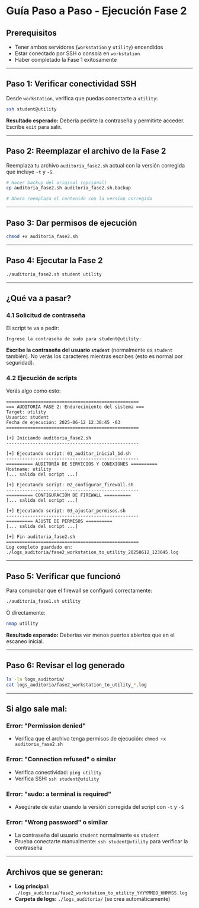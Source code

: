 # Guía Paso a Paso - Ejecución Fase 2

## Prerequisitos
- Tener ambos servidores (`workstation` y `utility`) encendidos
- Estar conectado por SSH o consola en `workstation`
- Haber completado la Fase 1 exitosamente

---

## Paso 1: Verificar conectividad SSH
Desde `workstation`, verifica que puedas conectarte a `utility`:

```bash
ssh student@utility
```

**Resultado esperado:** Debería pedirte la contraseña y permitirte acceder. Escribe `exit` para salir.

---

## Paso 2: Reemplazar el archivo de la Fase 2
Reemplaza tu archivo `auditoria_fase2.sh` actual con la versión corregida que incluye `-t` y `-S`.

```bash
# Hacer backup del original (opcional)
cp auditoria_fase2.sh auditoria_fase2.sh.backup

# Ahora reemplaza el contenido con la versión corregida
```

---

## Paso 3: Dar permisos de ejecución
```bash
chmod +x auditoria_fase2.sh
```

---

## Paso 4: Ejecutar la Fase 2
```bash
./auditoria_fase2.sh student utility
```

---

## ¿Qué va a pasar?

### 4.1 Solicitud de contraseña
El script te va a pedir:
```
Ingrese la contraseña de sudo para student@utility: 
```

**Escribe la contraseña del usuario `student`** (normalmente es `student` también). No verás los caracteres mientras escribes (esto es normal por seguridad).

### 4.2 Ejecución de scripts
Verás algo como esto:

```
==================================================
=== AUDITORÍA FASE 2: Endurecimiento del sistema ===
Target: utility
Usuario: student
Fecha de ejecución: 2025-06-12 12:30:45 -03
==================================================

[+] Iniciando auditoria_fase2.sh
--------------------------------------------------

[+] Ejecutando script: 01_auditar_inicial_bd.sh
--------------------------------------------------
========== AUDITORÍA DE SERVICIOS Y CONEXIONES ==========
Hostname: utility
[... salida del script ...]

[+] Ejecutando script: 02_configurar_firewall.sh
--------------------------------------------------
========== CONFIGURACIÓN DE FIREWALL ==========
[... salida del script ...]

[+] Ejecutando script: 03_ajustar_permisos.sh
--------------------------------------------------
========== AJUSTE DE PERMISOS ==========
[... salida del script ...]

[+] Fin auditoria_fase2.sh
==================================================
Log completo guardado en: ./logs_auditoria/fase2_workstation_to_utility_20250612_123045.log
```

---

## Paso 5: Verificar que funcionó
Para comprobar que el firewall se configuró correctamente:

```bash
./auditoria_fase1.sh utility
```

O directamente:
```bash
nmap utility
```

**Resultado esperado:** Deberías ver menos puertos abiertos que en el escaneo inicial.

---

## Paso 6: Revisar el log generado
```bash
ls -la logs_auditoria/
cat logs_auditoria/fase2_workstation_to_utility_*.log
```

---

## Si algo sale mal:

### Error: "Permission denied"
- Verifica que el archivo tenga permisos de ejecución: `chmod +x auditoria_fase2.sh`

### Error: "Connection refused" o similar
- Verifica conectividad: `ping utility`
- Verifica SSH: `ssh student@utility`

### Error: "sudo: a terminal is required"
- Asegúrate de estar usando la versión corregida del script con `-t` y `-S`

### Error: "Wrong password" o similar
- La contraseña del usuario `student` normalmente es `student`
- Prueba conectarte manualmente: `ssh student@utility` para verificar la contraseña

---

## Archivos que se generan:
- **Log principal:** `./logs_auditoria/fase2_workstation_to_utility_YYYYMMDD_HHMMSS.log`
- **Carpeta de logs:** `./logs_auditoria/` (se crea automáticamente)